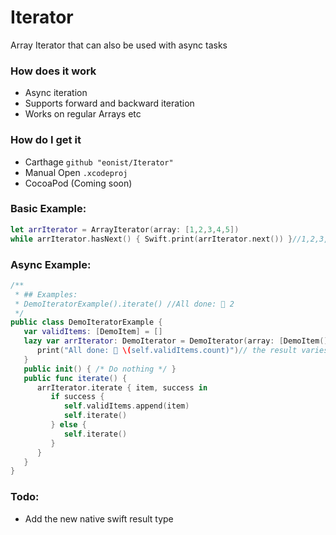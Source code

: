 # Iterator

Array Iterator that can also be used with async tasks

### How does it work
- Async iteration
- Supports forward and backward iteration
- Works on regular Arrays etc

### How do I get it
- Carthage `github "eonist/Iterator"`
- Manual Open `.xcodeproj`
- CocoaPod (Coming soon)

### Basic Example:
```swift
let arrIterator = ArrayIterator(array: [1,2,3,4,5])
while arrIterator.hasNext() { Swift.print(arrIterator.next()) }//1,2,3,4,5
```

### Async Example:
```swift
/**
 * ## Examples:
 * DemoIteratorExample().iterate() //All done: 🎉 2
 */
public class DemoIteratorExample {
   var validItems: [DemoItem] = []
   lazy var arrIterator: DemoIterator = DemoIterator(array: [DemoItem(), DemoItem(), DemoItem()]) {
      print("All done: 🎉 \(self.validItems.count)")// the result varies between a count of 0 and 3
   }
   public init() { /* Do nothing */ }
   public func iterate() {
      arrIterator.iterate { item, success in
         if success {
            self.validItems.append(item)
            self.iterate()
         } else {
            self.iterate()
         }
      }
   }
}
```

### Todo:
- Add the new native swift result type
